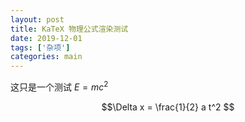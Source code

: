 ```yaml
---
layout: post
title: KaTeX 物理公式渲染测试
date: 2019-12-01
tags: ['杂项']
categories: main
---
```


这只是一个测试 $E=mc^2$

$$\Delta x = \frac{1}{2} a t^2 $$